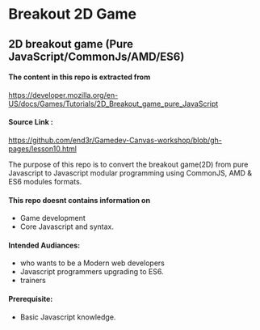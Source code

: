 # Breakout 2D Game

## 2D breakout game (Pure JavaScript/CommonJs/AMD/ES6)

#### The content in this repo is extracted from 

https://developer.mozilla.org/en-US/docs/Games/Tutorials/2D_Breakout_game_pure_JavaScript

#### Source Link :

https://github.com/end3r/Gamedev-Canvas-workshop/blob/gh-pages/lesson10.html

The purpose of this repo is to convert the breakout game(2D) from pure Javascript to Javascript modular programming using CommonJS, AMD  & ES6 modules formats.

#### This repo doesnt contains information on

* Game development
* Core Javascript and syntax.

#### Intended Audiances:
* who wants to be a Modern web developers
* Javascript programmers upgrading to ES6.
* trainers

#### Prerequisite:
* Basic Javascript knowledge.
